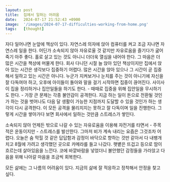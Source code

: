```yaml
---
layout: post
title:  집에서 일하는 어려움
date:   2024-07-17 21:52:43 +0900
image:  '/images/2024-07-17-difficulties-working-from-home.png'
tags:   [thought]
---
```

자다 일어나면 눈앞에 책상이 있다. 자연스레 의자에 앉아 컴퓨터를 켜고 조금 지나면 자연스레 일을 한다. 어딘가 소속되지 않아 자유로울 것 같지만 자유로움을 즐기다가 굶어 죽기 아주 좋다. 홀로 살고 있는 것도 아니니 더더욱 열심을 내어야 한다. 그 마음은 더 많은 시간을 책상에 머물게 한다. 회사 다니던 시절 늘 앉아 있던 책상이지만 집에서 앉아 있는 시간은 생각보다 집중하기 어렵다. 많은 시간을 앉아 있으나 그 시간이 곧 집중해서 일하고 있는 시간은 아니다. 누군가 지켜보거나 눈치를 주는 것이 아니기에 자신을 잘 다독여야 하고, 오후에 아이들이 돌아와 말을 걸기 시작하면 집중이 끊어진다. 사이사이 집을 정리하거나 집안일들을 하기도 한다. - 때때로 집중을 위해 집안일을 무시하기도 한다. - 가장 큰 문제는 각종 불안감이 공격한다. 지금 하는 일이 돈으로 전환될 것인가 하는 것을 벗어나도 다음 달 생활이 가능한 지점까지 도달할 수 있을 것인가 하는 생각이 다시 공격한다. 이 모든 공격을 물리치지는 못하고 잘 다독이며 일을 진행한다. 그렇게 시간을 쌓아가다 보면 회사에서 일하는 것만큼 스트레스가 쌓인다. 

소속되지 않아 언제든 밖으로 나갈 수 있는 자유로움을 이용해 자전거를 타면서 - 주목적은 운동이지만 - 스트레스를 발산한다. 그마저 비가 계속 내리는 요즘은 그것조차 어렵다. 오늘은 숨 막힐 것 같은 답답함과 감정이 바닥으로 향하는 것만 같아서 다 내팽개치고 8월에 가려고 생각했던 곳으로 카메라를 들고 나갔다. 햇볕은 뜨겁고 등으로 땀이 흐르는데 살아있음을 느낀다. 코에 바깥바람을 넣었더니 불안했던 감정들을 가라앉고 다음을 위해 나아갈 마음을 조금씩 회복한다. 

모든 삶에는 그 나름의 어려움이 있다. 지금의 삶에 잘 적응하고 정착해서 안정을 찾고 싶다.
